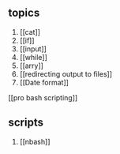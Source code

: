 ## topics
1. [[cat]] 
2. [[if]] 
3. [[input]] 
4. [[while]] 
5. [[arry]] 
6. [[redirecting output to files]] 
7. [[Date format]]

[[pro bash scripting]]

## scripts
1. [[nbash]] 
